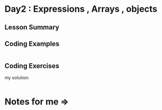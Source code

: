 # Day2 : Expressions , Arrays , objects


## Lesson Summary


## Coding Examples
```javascript

```

## Coding Exercises

my solution:
```javascript

```
# Notes for me => 
